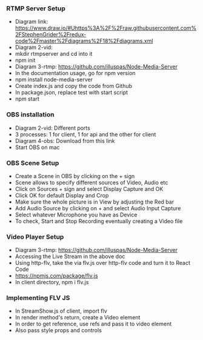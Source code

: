 ### RTMP Server Setup
* Diagram link: https://www.draw.io/#Uhttps%3A%2F%2Fraw.githubusercontent.com%2FStephenGrider%2Fredux-code%2Fmaster%2Fdiagrams%2F18%2Fdiagrams.xml
* Diagram 2-vid:
* mkdir rtmpserver and cd into it
* npm init
* Diagram 3-rtmp: https://github.com/illuspas/Node-Media-Server
* In the documentation usage, go for npm version
* npm install node-media-server
* Create index.js and copy the code from Github
* In package.json, replace test with start script
* npm start

### OBS installation
* Diagram 2-vid: Different ports
* 3 processes: 1 for client, 1 for api and the other for client
* Diagram 4-obs: Download from this link
* Start OBS on mac

### OBS Scene Setup
* Create a Scene in OBS by clicking on the + sign
* Scene allows to specify different sources of Video, Audio etc
* Click on Sources + sign and select Display Capture and OK
* Click OK for default Display and Crop
* Make sure the whole picture is in View by adjusting the Red bar
* Add Audio Source by clicking on + and select Audio Input Capture
* Select whatever Microphone you have as Device
* To check, Start and Stop Recording eventually creating a Video file

### Video Player Setup
* Diagram 3-rtmp: https://github.com/illuspas/Node-Media-Server
* Accessing the Live Stream in the above doc
* Using http-flv, take the via flv.js over http-flv code and turn it to React Code
* https://npmjs.com/package/flv.js
* In client directory, npm i flv.js

### Implementing FLV JS
* In StreamShow.js of client, import flv
* In render method's return, create a Video element
* In order to get reference, use refs and pass it to video element
* Also pass style props and controls